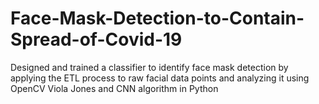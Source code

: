 # Face-Mask-Detection-to-Contain-Spread-of-Covid-19
Designed and trained a classifier to identify face mask detection by applying the ETL process to raw facial data points and analyzing it using OpenCV Viola Jones and CNN algorithm in Python
